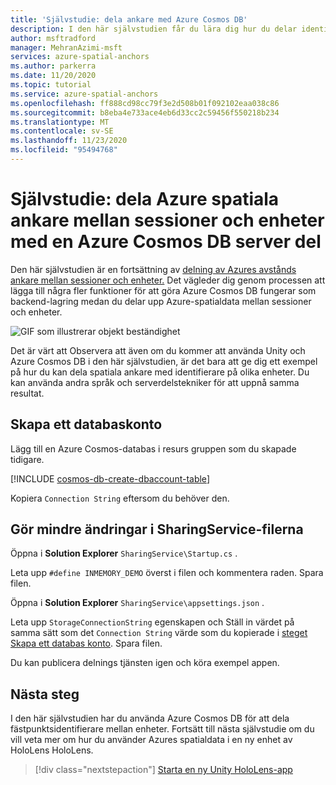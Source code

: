 ```yaml
---
title: 'Självstudie: dela ankare med Azure Cosmos DB'
description: I den här självstudien får du lära dig hur du delar identifierare för Azure spatial-ankare mellan Android/iOS-enheter i enhets trafik med en backend-tjänst och Azure Cosmos DB.
author: msftradford
manager: MehranAzimi-msft
services: azure-spatial-anchors
ms.author: parkerra
ms.date: 11/20/2020
ms.topic: tutorial
ms.service: azure-spatial-anchors
ms.openlocfilehash: ff888cd98cc79f3e2d508b01f092102eaa038c86
ms.sourcegitcommit: b8eba4e733ace4eb6d33cc2c59456f550218b234
ms.translationtype: MT
ms.contentlocale: sv-SE
ms.lasthandoff: 11/23/2020
ms.locfileid: "95494768"
---
```

# <a name="tutorial-sharing-azure-spatial-anchors-across-sessions-and-devices-with-an-azure-cosmos-db-back-end"></a>Självstudie: dela Azure spatiala ankare mellan sessioner och enheter med en Azure Cosmos DB server del

Den här självstudien är en fortsättning av [delning av Azures avstånds ankare mellan sessioner och enheter.](../../../articles/spatial-anchors/tutorials/tutorial-share-anchors-across-devices.md) Det vägleder dig genom processen att lägga till några fler funktioner för att göra Azure Cosmos DB fungerar som backend-lagring medan du delar upp Azure-spatialdata mellan sessioner och enheter.

![GIF som illustrerar objekt beständighet](./media/persistence.gif)

Det är värt att Observera att även om du kommer att använda Unity och Azure Cosmos DB i den här självstudien, är det bara att ge dig ett exempel på hur du kan dela spatiala ankare med identifierare på olika enheter. Du kan använda andra språk och serverdelstekniker för att uppnå samma resultat.

## <a name="create-a-database-account"></a>Skapa ett databaskonto

Lägg till en Azure Cosmos-databas i resurs gruppen som du skapade tidigare.

[!INCLUDE [cosmos-db-create-dbaccount-table](../../../includes/cosmos-db-create-dbaccount-table.md)]

Kopiera `Connection String` eftersom du behöver den.

## <a name="make-minor-changes-to-the-sharingservice-files"></a>Gör mindre ändringar i SharingService-filerna

Öppna i **Solution Explorer** `SharingService\Startup.cs` .

Leta upp `#define INMEMORY_DEMO` överst i filen och kommentera raden. Spara filen.

Öppna i **Solution Explorer** `SharingService\appsettings.json` .

Leta upp `StorageConnectionString` egenskapen och Ställ in värdet på samma sätt som det `Connection String` värde som du kopierade i [steget Skapa ett databas konto](#create-a-database-account). Spara filen.

Du kan publicera delnings tjänsten igen och köra exempel appen.

## <a name="next-steps"></a>Nästa steg

I den här självstudien har du använda Azure Cosmos DB för att dela fästpunktsidentifierare mellan enheter. Fortsätt till nästa självstudie om du vill veta mer om hur du använder Azures spatialdata i en ny enhet av HoloLens HoloLens.

> [!div class="nextstepaction"]
> [Starta en ny Unity HoloLens-app](./tutorial-new-unity-hololens-app.md)
